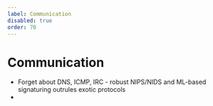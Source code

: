 ```yaml
---
label: Communication
disabled: true
order: 70
---
```


# Communication

- Forget about DNS, ICMP, IRC - robust NIPS/NIDS and ML-based signaturing outrules exotic protocols
- 